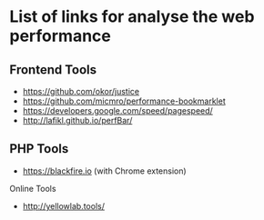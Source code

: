 # List of links for analyse the web performance

## Frontend Tools
- https://github.com/okor/justice
- https://github.com/micmro/performance-bookmarklet
- https://developers.google.com/speed/pagespeed/
- http://lafikl.github.io/perfBar/

## PHP Tools
- https://blackfire.io (with Chrome extension)

Online Tools
- http://yellowlab.tools/

